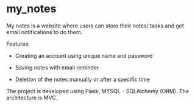 # my_notes
My notes is a website where users can store their notes/ tasks and get email notifications to do them.

Features:

   - Creating an account using unique name and password
  
   - Saving notes with email reminder
  
   - Deletion of the notes manually or after a specific time
  
  

The project is developed using Flask, MYSQL - SQLAlchemy (ORM).
The architecture is MVC.
